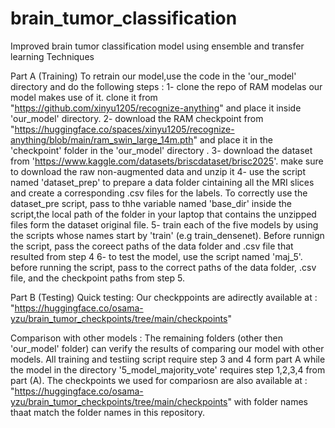 # brain_tumor_classification
Improved brain tumor classification model using ensemble and transfer learning Techniques



Part A (Training)
To retrain our model,use the code in the 'our_model' directory  and do the following steps :
1- clone the repo of RAM modelas our model makes use of it. clone it from  "https://github.com/xinyu1205/recognize-anything"  and place it inside 'our_model' directory.
2- download the RAM checkpoint from "https://huggingface.co/spaces/xinyu1205/recognize-anything/blob/main/ram_swin_large_14m.pth"  and place it in the 'checkpoint' folder in the 'our_model' directory .
3-  download the dataset from 'https://www.kaggle.com/datasets/briscdataset/brisc2025'. make sure to download the raw non-augmented data and unzip it
4- use the script named 'dataset_prep' to prepare a data folder cintaining all the MRI slices and create a corresponding .csv files for the labels. To correctly use the dataset_pre script, pass to thhe variable named 'base_dir' inside the script,the local path of the folder in 
your laptop that contains the unzipped files form the dataset original file.
5- train each of the five models by using the scripts whose names start by 'train' (e.g train_densenet). Before runnign the script, pass the coreect paths of the data folder and .csv file that resulted from step 4 
6- to test the model, use the script named 'maj_5'. before running the script, pass to the correct paths of the data folder, .csv file, and the checkpoint paths from step 5. 



Part  B (Testing)
Quick testing:
 Our checkppoints are adirectly available at : "https://huggingface.co/osama-yzu/brain_tumor_checkpoints/tree/main/checkpoints"


 Comparison with other models :
 The remaining folders (other then 'our_model' folder) can verify the results of comparing our model with other models. All training and testiing script require step 3 and 4 form part A  while  the model in the directory '5_model_majority_vote' requires step 1,2,3,4 from part (A). The checkpoints we used for compariosn are also available at : "https://huggingface.co/osama-yzu/brain_tumor_checkpoints/tree/main/checkpoints" with folder names thaat match the folder names in this repository. 
